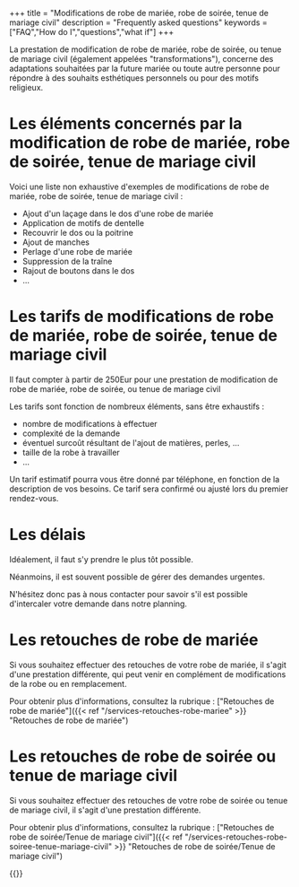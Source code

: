 +++
title = "Modifications de robe de mariée, robe de soirée, tenue de mariage civil"
description = "Frequently asked questions"
keywords = ["FAQ","How do I","questions","what if"]
+++

La prestation de modification de robe de mariée, robe de soirée, ou tenue de mariage civil (également appelées "transformations"), concerne des adaptations souhaitées par la future mariée ou toute autre personne pour répondre à des souhaits esthétiques personnels ou pour des motifs religieux.

Les éléments concernés par la modification de robe de mariée, robe de soirée, tenue de mariage civil
===

Voici une liste non exhaustive d'exemples de modifications de robe de mariée, robe de soirée, tenue de mariage civil :
- Ajout d'un laçage dans le dos d'une robe de mariée
- Application de motifs de dentelle
- Recouvrir le dos ou la poitrine
- Ajout de manches
- Perlage d'une robe de mariée
- Suppression de la traîne
- Rajout de boutons dans le dos
- ...


Les tarifs de modifications de robe de mariée, robe de soirée, tenue de mariage civil
===

Il faut compter à partir de 250Eur pour une prestation de modification de robe de mariée, robe de soirée, ou tenue de mariage civil

Les tarifs sont fonction de nombreux éléments, sans être exhaustifs :
- nombre de modifications à effectuer
- complexité de la demande
- éventuel surcoût résultant de l'ajout de matières, perles, ...
- taille de la robe à travailler
- ...

Un tarif estimatif pourra vous être donné par téléphone, en fonction de la description de vos besoins. Ce tarif sera confirmé ou ajusté lors du premier rendez-vous.

Les délais
===
Idéalement, il faut s'y prendre le plus tôt possible.

Néanmoins, il est souvent possible de gérer des demandes urgentes.

N'hésitez donc pas à nous contacter pour savoir s'il est possible d'intercaler votre demande dans notre planning.

Les retouches de robe de mariée
===
Si vous souhaitez effectuer des retouches de votre robe de mariée, il s'agit d'une prestation différente, qui peut venir en complément de modifications de la robe ou en remplacement.

Pour obtenir plus d'informations, consultez la rubrique : ["Retouches de robe de mariée"]({{< ref "/services-retouches-robe-mariee" >}} "Retouches de robe de mariée")

Les retouches de robe de soirée ou tenue de mariage civil
===
Si vous souhaitez effectuer des retouches de votre robe de soirée ou tenue de mariage civil, il s'agit d'une prestation différente.

Pour obtenir plus d'informations, consultez la rubrique : ["Retouches de robe de soirée/Tenue de mariage civil"]({{< ref "/services-retouches-robe-soiree-tenue-mariage-civil" >}} "Retouches de robe de soirée/Tenue de mariage civil")

{{<contact>}}
